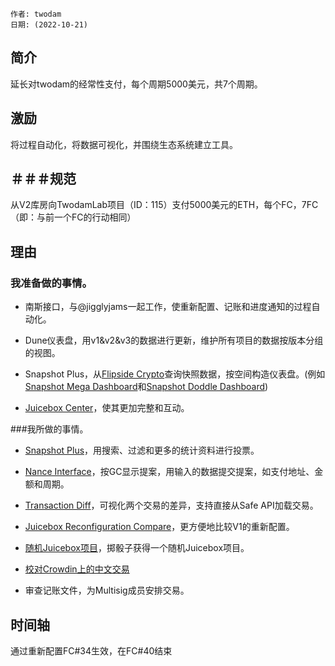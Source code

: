 
```纯文本
作者: twodam
日期: (2022-10-21)
```

## 简介

延长对twodam的经常性支付，每个周期5000美元，共7个周期。

## 激励

将过程自动化，将数据可视化，并围绕生态系统建立工具。

## ＃＃＃规范

从V2库房向TwodamLab项目（ID：115）支付5000美元的ETH，每个FC，7FC（即：与前一个FC的行动相同）

## 理由

### 我准备做的事情。

- 南斯接口，与@jigglyjams一起工作，使重新配置、记账和进度通知的过程自动化。

- Dune仪表盘，用v1&v2&v3的数据进行更新，维护所有项目的数据按版本分组的视图。

- Snapshot Plus，从[Flipside Crypto](https://flipsidecrypto.github.io/ethereum-models/#!/model/model.ethereum_models.core__ez_snapshot#details)查询快照数据，按空间构造仪表盘。(例如[Snapshot Mega Dashboard](https://app.flipsidecrypto.com/dashboard/HTKJ44)和[Snapshot Doddle Dashboard](https://app.flipsidecrypto.com/dashboard/_wqamM))

- [Juicebox Center](https://juicetool.xyz/center)，使其更加完整和互动。

###我所做的事情。

- [Snapshot Plus](https://juicetool.xyz/snapshot/jbdao.eth)，用搜索、过滤和更多的统计资料进行投票。

- [Nance Interface](https://juicetool.xyz/nance/juicebox)，按GC显示提案，用输入的数据提交提案，如支付地址、金额和周期。

- [Transaction Diff](https://juicetool.xyz/diff)，可视化两个交易的差异，支持直接从Safe API加载交易。

- [Juicebox Reconfiguration Compare](https://juicetool.xyz/juicebox)，更方便地比较V1的重新配置。

- [随机Juicebox项目](https://juicetool.xyz/lucky)，掷骰子获得一个随机Juicebox项目。

- [校对Crowdin上的中文交易](https://crowdin.com/project/juicebox-interface/reports/top-members)

- 审查记账文件，为Multisig成员安排交易。

## 时间轴

通过重新配置FC#34生效，在FC#40结束
